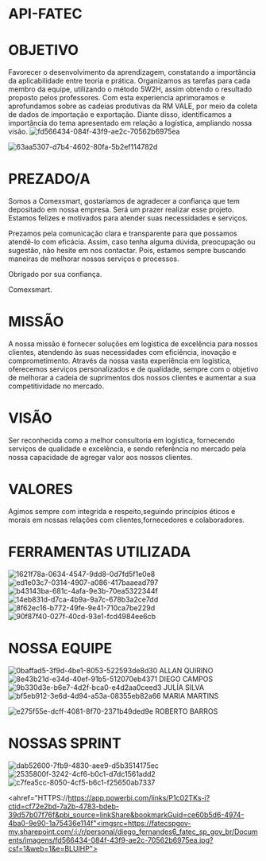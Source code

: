# API-FATEC
# OBJETIVO

Favorecer o desenvolvimento da aprendizagem, constatando a importância da aplicabilidade entre teoria e prática. Organizamos as tarefas para cada membro da equipe, utilizando o método 5W2H, assim obtendo o resultado proposto pelos professores. Com esta experiencia aprimoramos e aprofundamos sobre as cadeias produtivas da RM VALE, por meio da coleta de dados de importação e exportação. Diante disso, identificamos a importância do tema apresentado em relação a logística, ampliando nossa visão.
![fd566434-084f-43f9-ae2c-70562b6975ea](https://github.com/Diegocampos060686/API-FATEC/assets/129405986/804ffba7-bafa-4352-8f18-87b6222863a7)

![63aa5307-d7b4-4602-80fa-5b2ef114782d](https://github.com/Diegocampos060686/API-FATEC/assets/129405986/c361562e-b337-432d-bafb-a9c18206a992)



# PREZADO/A
Somos a Comexsmart, gostaríamos de agradecer a confiança que tem depositado em nossa empresa. Será um prazer realizar esse projeto. Estamos felizes e motivados para atender suas necessidades e serviços.




Prezamos pela comunicação clara e transparente para que possamos atendê-lo com eficácia. Assim, caso tenha alguma dúvida, preocupação ou sugestão, não hesite em nos contactar. Pois, estamos sempre buscando maneiras de melhorar nossos serviços e processos.

Obrigado por sua confiança.

Comexsmart.

# MISSÃO
A nossa missão é fornecer soluções em logística de excelência para nossos clientes, atendendo às suas necessidades com eficiência, inovação e comprometimento. Através da nossa vasta experiência em logística, oferecemos serviços personalizados e de qualidade, sempre com o objetivo de melhorar a cadeia de suprimentos dos nossos clientes e aumentar a sua competitividade no mercado.

#  VISÃO

Ser reconhecida como a melhor consultoria em logística, fornecendo serviços de qualidade e excelência, e sendo referência no mercado pela nossa capacidade de agregar valor aos nossos clientes.

# VALORES 

Agimos sempre com integrida e respeito,seguindo princípios éticos e morais em nossas relações com clientes,fornecedores e colaboradores.

# FERRAMENTAS UTILIZADA 
![1621f78a-0634-4547-9dd8-0d7fd5f1e0e8](https://github.com/Diegocampos060686/API-FATEC/assets/129405986/638d8e71-9aad-489b-a53e-379914bc0bb7)
![ed1e03c7-0314-4907-a086-417baaead797](https://github.com/Diegocampos060686/API-FATEC/assets/129405986/5a8a4b26-1d06-4664-b034-ac4f36059ef6)
![b43143ba-681c-4afa-9e3b-70ea5322344f](https://github.com/Diegocampos060686/API-FATEC/assets/129405986/dde3c860-a36b-45bd-9195-c1d75a3d489c)
![14eb831d-d7ca-4b9a-9a7c-678b3a2ce7dd](https://github.com/Diegocampos060686/API-FATEC/assets/129405986/3afdae99-cace-437e-956e-2ca0b72a4ff7)
![8f62ec16-b772-49fe-9e41-710ca7be229d](https://github.com/Diegocampos060686/API-FATEC/assets/129405986/690efb18-b1bf-4a66-9f4e-bd6d48cfa2d1)
![90f87f40-027f-40cd-93e1-fcd4984ee6cb](https://github.com/Diegocampos060686/API-FATEC/assets/129405986/fa5a5aad-5b6d-405b-8105-532f52c74315)

# NOSSA EQUIPE
![0baffad5-3f9d-4be1-8053-522593de8d30](https://github.com/Diegocampos060686/API-FATEC/assets/129405986/003bde95-54ba-40b5-927e-acdb4b14349c)
ALLAN QUIRINO
![8e43b21d-e34d-40ef-91b5-512070eb4371](https://github.com/Diegocampos060686/API-FATEC/assets/129405986/cafe2d0e-233f-47ab-bba5-fc48ad45201b)
DIEGO CAMPOS
![9b330d3e-b6e7-4d2f-bca0-e4d2aa0ceed3](https://github.com/Diegocampos060686/API-FATEC/assets/129405986/431d2441-9a10-4cc3-b861-889aba17ef4e)
JULÍA SILVA
![bf5eb912-3e6d-4d94-a53a-08355eb82a66](https://github.com/Diegocampos060686/API-FATEC/assets/129405986/9bada002-9dd7-4d2e-9bb1-95aa056c02ee)
MARIA MARTINS

![e275f55e-dcff-4081-8f70-2371b49ded9e](https://github.com/Diegocampos060686/API-FATEC/assets/129405986/5e018c11-9779-43cc-9e55-3ef9150f921f)
ROBERTO BARROS 
# NOSSAS SPRINT 
![dab52600-7fb9-4830-aee9-d5b3514175ec](https://github.com/Diegocampos060686/API-FATEC/assets/129405986/e31f4d9f-5788-4196-a501-e371803372df)
![2535800f-3242-4cf6-b0c1-d7dc1561add2](https://github.com/Diegocampos060686/API-FATEC/assets/129405986/184a458b-61bc-4f19-b2d6-e4762b45b3ee)
![c7fea5cc-8050-4cf5-b6c1-f25650ab7337](https://github.com/Diegocampos060686/API-FATEC/assets/129405986/f7ba3039-1c63-4c4a-ac55-02caef7ca5bb)

<ahref="HTTPS://https://app.powerbi.com/links/P1c02TKs-i?ctid=cf72e2bd-7a2b-4783-bdeb-39d57b07f76f&pbi_source=linkShare&bookmarkGuid=ce60b5d6-4974-4ba0-9e90-1a75436e114f"<imgsrc=https://fatecspgov-my.sharepoint.com/:i:/r/personal/diego_fernandes6_fatec_sp_gov_br/Documents/imagens/fd566434-084f-43f9-ae2c-70562b6975ea.jpg?csf=1&web=1&e=BLUlHP"></a>
